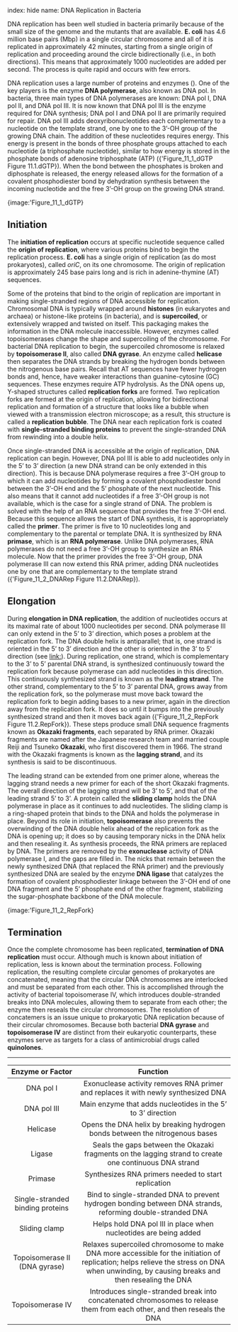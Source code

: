 index: hide
name: DNA Replication in Bacteria

DNA replication has been well studied in bacteria primarily because of the small size of the genome and the mutants that are available.  **E. coli** has 4.6 million base pairs (Mbp) in a single circular chromosome and all of it is replicated in approximately 42 minutes, starting from a single origin of replication and proceeding around the circle bidirectionally (i.e., in both directions). This means that approximately 1000 nucleotides are added per second. The process is quite rapid and occurs with few errors.

DNA replication uses a large number of proteins and enzymes (). One of the key players is the enzyme  **DNA polymerase**, also known as DNA pol. In bacteria, three main types of DNA polymerases are known: DNA pol I, DNA pol II, and DNA pol III. It is now known that DNA pol III is the enzyme required for DNA synthesis; DNA pol I and DNA pol II are primarily required for repair. DNA pol III adds deoxyribonucleotides each complementary to a nucleotide on the template strand, one by one to the 3’-OH group of the growing DNA chain. The addition of these nucleotides requires energy. This energy is present in the bonds of three phosphate groups attached to each nucleotide (a triphosphate nucleotide), similar to how energy is stored in the phosphate bonds of adenosine triphosphate (ATP) ({'Figure_11_1_dGTP Figure 11.1.dGTP}). When the bond between the phosphates is broken and diphosphate is released, the energy released allows for the formation of a covalent phosphodiester bond by dehydration synthesis between the incoming nucleotide and the free 3’-OH group on the growing DNA strand.


{image:'Figure_11_1_dGTP}
        

## Initiation

The  **initiation of replication** occurs at specific nucleotide sequence called the  **origin of replication**, where various proteins bind to begin the replication process.  **E. coli** has a single origin of replication (as do most prokaryotes), called  *oriC*, on its one chromosome. The origin of replication is approximately 245 base pairs long and is rich in adenine-thymine (AT) sequences.

Some of the proteins that bind to the origin of replication are important in making single-stranded regions of DNA accessible for replication. Chromosomal DNA is typically wrapped around  **histones** (in eukaryotes and archaea) or histone-like proteins (in bacteria), and is  **supercoiled**, or extensively wrapped and twisted on itself. This packaging makes the information in the DNA molecule inaccessible. However, enzymes called topoisomerases change the shape and supercoiling of the chromosome. For bacterial DNA replication to begin, the supercoiled chromosome is relaxed by  **topoisomerase II**, also called  **DNA gyrase**. An enzyme called  **helicase** then separates the DNA strands by breaking the hydrogen bonds between the nitrogenous base pairs. Recall that AT sequences have fewer hydrogen bonds and, hence, have weaker interactions than guanine-cytosine (GC) sequences. These enzymes require ATP hydrolysis. As the DNA opens up, Y-shaped structures called  **replication forks** are formed. Two replication forks are formed at the origin of replication, allowing for bidirectional replication and formation of a structure that looks like a bubble when viewed with a transmission electron microscope; as a result, this structure is called a  **replication bubble**. The DNA near each replication fork is coated with  **single-stranded binding proteins** to prevent the single-stranded DNA from rewinding into a double helix.

Once single-stranded DNA is accessible at the origin of replication, DNA replication can begin. However, DNA pol III is able to add nucleotides only in the 5’ to 3’ direction (a new DNA strand can be only extended in this direction). This is because DNA polymerase requires a free 3’-OH group to which it can add nucleotides by forming a covalent phosphodiester bond between the 3’-OH end and the 5’ phosphate of the next nucleotide. This also means that it cannot add nucleotides if a free 3’-OH group is not available, which is the case for a single strand of DNA. The problem is solved with the help of an RNA sequence that provides the free 3’-OH end. Because this sequence allows the start of DNA synthesis, it is appropriately called the  **primer**. The primer is five to 10 nucleotides long and complementary to the parental or template DNA. It is synthesized by RNA  **primase**, which is an  **RNA polymerase**. Unlike DNA polymerases, RNA polymerases do not need a free 3’-OH group to synthesize an RNA molecule. Now that the primer provides the free 3’-OH group, DNA polymerase III can now extend this RNA primer, adding DNA nucleotides one by one that are complementary to the template strand ({'Figure_11_2_DNARep Figure 11.2.DNARep}).

## Elongation

During  **elongation in DNA replication**, the addition of nucleotides occurs at its maximal rate of about 1000 nucleotides per second. DNA polymerase III can only extend in the 5’ to 3’ direction, which poses a problem at the replication fork. The DNA double helix is antiparallel; that is, one strand is oriented in the 5’ to 3’ direction and the other is oriented in the 3’ to 5’ direction (see <link:>). During replication, one strand, which is complementary to the 3’ to 5’ parental DNA strand, is synthesized continuously toward the replication fork because polymerase can add nucleotides in this direction. This continuously synthesized strand is known as the  **leading strand**. The other strand, complementary to the 5’ to 3’ parental DNA, grows away from the replication fork, so the polymerase must move back toward the replication fork to begin adding bases to a new primer, again in the direction away from the replication fork. It does so until it bumps into the previously synthesized strand and then it moves back again ({'Figure_11_2_RepFork Figure 11.2.RepFork}). These steps produce small DNA sequence fragments known as  **Okazaki fragments**, each separated by RNA primer. Okazaki fragments are named after the Japanese research team and married couple Reiji and Tsuneko  **Okazaki**, who first discovered them in 1966. The strand with the Okazaki fragments is known as the  **lagging strand**, and its synthesis is said to be discontinuous.

The leading strand can be extended from one primer alone, whereas the lagging strand needs a new primer for each of the short Okazaki fragments. The overall direction of the lagging strand will be 3’ to 5’, and that of the leading strand 5’ to 3’. A protein called the  **sliding clamp** holds the DNA polymerase in place as it continues to add nucleotides. The sliding clamp is a ring-shaped protein that binds to the DNA and holds the polymerase in place. Beyond its role in initiation,  **topoisomerase** also prevents the overwinding of the DNA double helix ahead of the replication fork as the DNA is opening up; it does so by causing temporary nicks in the DNA helix and then resealing it. As synthesis proceeds, the RNA primers are replaced by DNA. The primers are removed by the  **exonuclease** activity of DNA polymerase I, and the gaps are filled in. The nicks that remain between the newly synthesized DNA (that replaced the RNA primer) and the previously synthesized DNA are sealed by the enzyme  **DNA ligase** that catalyzes the formation of covalent phosphodiester linkage between the 3’-OH end of one DNA fragment and the 5’ phosphate end of the other fragment, stabilizing the sugar-phosphate backbone of the DNA molecule.


{image:'Figure_11_2_RepFork}
        

## Termination

Once the complete chromosome has been replicated,  **termination of DNA replication** must occur. Although much is known about initiation of replication, less is known about the termination process. Following replication, the resulting complete circular genomes of prokaryotes are concatenated, meaning that the circular DNA chromosomes are interlocked and must be separated from each other. This is accomplished through the activity of bacterial topoisomerase IV, which introduces double-stranded breaks into DNA molecules, allowing them to separate from each other; the enzyme then reseals the circular chromosomes. The resolution of concatemers is an issue unique to prokaryotic DNA replication because of their circular chromosomes. Because both bacterial  **DNA gyrase** and  **topoisomerase IV** are distinct from their eukaryotic counterparts, these enzymes serve as targets for a class of antimicrobial drugs called  **quinolones**.


****

| Enzyme or Factor | Function |
|:-:|:-:|
| DNA pol I | Exonuclease activity removes RNA primer and replaces it with newly synthesized DNA |
| DNA pol III | Main enzyme that adds nucleotides in the 5’ to 3’ direction |
| Helicase | Opens the DNA helix by breaking hydrogen bonds between the nitrogenous bases |
| Ligase | Seals the gaps between the Okazaki fragments on the lagging strand to create one continuous DNA strand |
| Primase | Synthesizes RNA primers needed to start replication |
| Single-stranded binding proteins | Bind to single-stranded DNA to prevent hydrogen bonding between DNA strands, reforming double-stranded DNA |
| Sliding clamp | Helps hold DNA pol III in place when nucleotides are being added |
| Topoisomerase II (DNA gyrase) | Relaxes supercoiled chromosome to make DNA more accessible for the initiation of replication; helps relieve the stress on DNA when unwinding, by causing breaks and then resealing the DNA |
| Topoisomerase IV | Introduces single-stranded break into concatenated chromosomes to release them from each other, and then reseals the DNA |
    
